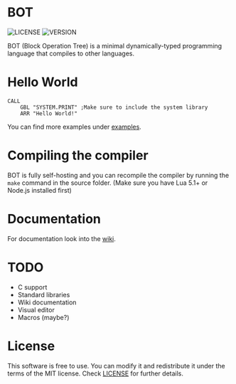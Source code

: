 # BOT
![LICENSE](https://img.shields.io/badge/LICENSE-MIT-green.svg) ![VERSION](https://img.shields.io/badge/VERSION-11-blue)

BOT (Block Operation Tree) is a minimal dynamically-typed programming language that compiles to other languages.
# Hello World
```
CALL
	GBL "SYSTEM.PRINT" ;Make sure to include the system library
	ARR "Hello World!"
```
You can find more examples under [examples](examples).
# Compiling the compiler
BOT is fully self-hosting and you can recompile the compiler by running the ``make`` command in the source folder. (Make sure you have Lua 5.1+ or Node.js installed first)
# Documentation
For documentation look into the [wiki](https://github.com/ShoesForClues/BOT/wiki).
# TODO
- C support
- Standard libraries
- Wiki documentation
- Visual editor
- Macros (maybe?)
# License
This software is free to use. You can modify it and redistribute it under the terms of the 
MIT license. Check [LICENSE](LICENSE) for further details.
